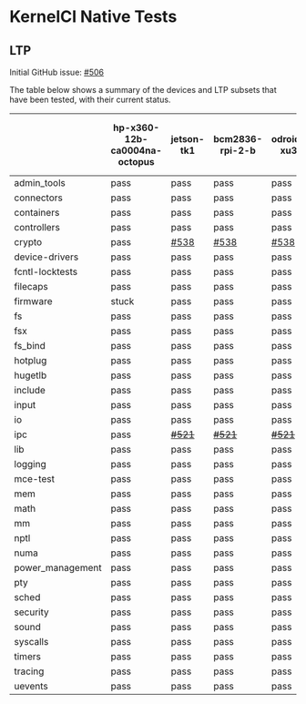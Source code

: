 # KernelCI Native Tests

## LTP

Initial GitHub issue: [#506](https://github.com/kernelci/kernelci-core/issues/506)

The table below shows a summary of the devices and LTP subsets that have been
tested, with their current status.

|                  | hp-x360-12b-ca0004na-octopus | jetson-tk1 | bcm2836-rpi-2-b | odroid-xu3 | beaglebone-black | imx6q-sabrelite | hp-11A-G6-EE-grunt | sun50i-h6-pine-h64 | rk3288-rock2-square | hip07-d05 | rk3288-veyron-jaq | rk3399-gru-kevin |
| ---------------- | ---------------------------- | ---------- | --------------- | ---------- | ---------------- | --------------- | ------------------ | ------------------ | ------------------- | --------- | ----------------- | ---------------- |
| admin_tools      | pass                         | pass       | pass            | pass       | pass             | pass            | pass               | pass               | pass                | pass      | pass              | pass             |
| connectors       | pass                         | pass       | pass            | pass       | pass             | pass            | pass               | pass               | pass                | pass      | pass              | pass             |
| containers       | pass                         | pass       | pass            | pass       | pass             | **fail**            | pass               | pass               | pass                | pass      | pass              | pass             |
| controllers      | pass                         | pass       | pass            | pass       | pass             | **fail**            | **fail**         | pass               | pass                | **fail**      | pass              | pass             |
| crypto           | pass                         | [#538](https://github.com/kernelci/kernelci-core/pull/538)       | [#538](https://github.com/kernelci/kernelci-core/pull/538)            | [#538](https://github.com/kernelci/kernelci-core/pull/538)       | [#538](https://github.com/kernelci/kernelci-core/pull/538)             | [#538](https://github.com/kernelci/kernelci-core/pull/538)            | pass               | pass               | [#538](https://github.com/kernelci/kernelci-core/pull/538)                 | pass     | [#538](https://github.com/kernelci/kernelci-core/pull/538)              | [#538](https://github.com/kernelci/kernelci-core/pull/538)             |
| device-drivers   | pass                         | pass       | pass            | pass       | pass             | pass            | pass               | pass               | pass                | pass      | pass              | pass             |
| fcntl-locktests  | pass                         | pass       | pass            | pass       | pass             | pass            | pass               | pass               | pass                | pass      | pass              | pass             |
| filecaps         | pass                         | pass       | pass            | pass       | pass             | pass            | pass               | pass               | pass                | pass      | pass              | pass             |
| firmware         | stuck                        | pass       | pass            | pass       | pass             | pass            | pass               | pass               | pass                | pass      | pass              | pass             |
| fs               | pass                         | pass       | pass            | pass       | pass             | **fail**            | pass               | pass               | pass                | pass      | pass              | pass             |
| fsx              | pass                         | pass       | pass            | pass       | pass             | pass            | pass               | pass               | pass                | pass      | pass              | pass             |
| fs_bind          | pass                         | pass       | pass            | pass       | pass             | pass            | pass               | pass               | pass                | pass      | pass              | pass             |
| hotplug          | pass                         | pass       | pass            | pass       | pass             | pass            | pass               | pass               | pass                | pass      | pass              | pass             |
| hugetlb          | pass                         | pass       | pass            | pass       | pass             | pass            | pass               | pass               | pass                | pass      | pass              | pass             |
| include          | pass                         | pass       | pass            | pass       | **fail**             | pass            | pass               | pass               | pass                | pass      | pass              | pass             |
| input            | pass                         | pass       | pass            | pass       | pass             | pass            | pass               | pass               | pass                | pass      | pass              | pass             |
| io               | pass                         | pass       | pass            | pass       | pass             | pass            | pass               | pass               | pass                | pass      | pass              | pass             |
| ipc              | pass                         | ~~[#521](https://github.com/kernelci/kernelci-core/pull/521)~~       | ~~[#521](https://github.com/kernelci/kernelci-core/pull/521)~~            | ~~[#521](https://github.com/kernelci/kernelci-core/pull/521)~~       | ~~[#521](https://github.com/kernelci/kernelci-core/pull/521)~~             | ~~[#521](https://github.com/kernelci/kernelci-core/pull/521)~~            | pass               | pass               | pass                | pass      | ~~[#520](https://github.com/kernelci/kernelci-core/pull/520)~~              | ~~[#503](https://github.com/kernelci/kernelci-core/pull/503)~~ |
| lib              | pass                         | pass       | pass            | pass       | pass             | pass            | pass               | pass               | pass                | pass      | pass              | pass             |
| logging          | pass                         | pass       | pass            | pass       | pass             | pass            | pass               | pass               | pass                | pass      | pass              | pass             |
| mce-test         | pass                         | pass       | pass            | pass       | pass             | pass            | pass               | pass               | pass                | pass      | pass              | pass             |
| mem              | pass                         | pass       | pass            | pass       | pass            | pass            | pass               | pass               | pass                | pass      | pass              | pass             |
| math             | pass                         | pass       | pass           | pass       | pass             | pass            | pass               | pass               | pass                | pass      | pass              | pass             |
| mm               | pass                         | pass       | pass            | pass       | pass             | pass            | pass               | pass               | pass                | pass      | pass              | pass             |
| nptl             | pass                         | pass       | pass            | pass       | pass             | pass            | pass               | pass               | pass                | **fail**      | pass              | pass             |
| numa             | pass                         | pass       | pass            | pass       | **fail**             | pass            | pass               | pass               | pass                | pass      | pass              | pass             |
| power_management | pass                         | pass       | pass            | pass       | pass             | pass            | pass               | pass               | pass                | pass      | pass              | pass             |
| pty              | pass                         | pass       | pass            | pass       | pass             | pass            | pass               | pass               | pass                | pass      | pass              | pass             |
| sched            | pass                         | pass       | pass            | pass       | pass             | **fail**            | pass               | pass               | pass                | pass      | pass              | pass             |
| security         | pass                         | pass       | pass            | pass       | pass             | pass            | pass               | pass               | pass                | pass      | pass              | pass             |
| sound            | pass                         | pass       | pass            | pass       | pass             | **fail**            | pass               | pass               | pass                | pass      | pass              | pass             |
| syscalls         | pass                         | pass       | pass            | pass       | pass             | pass            | pass               | pass               | pass                | pass      | pass              | pass             |
| timers           | pass                         | pass       | pass            | pass       | pass             | pass            | pass               | pass               | pass                | pass      | pass              | pass             |
| tracing          | pass                         | pass       | pass            | pass       | **fail**             | **fail**            | pass               | pass               | pass                | pass      | pass              | pass             |
| uevents          | pass                         | pass       | pass            | pass       | pass             | pass            | pass               | pass               | pass                | pass      | pass              | pass             |

